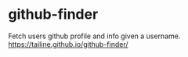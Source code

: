 # github-finder

Fetch users github profile and info given a username.
https://tailine.github.io/github-finder/
